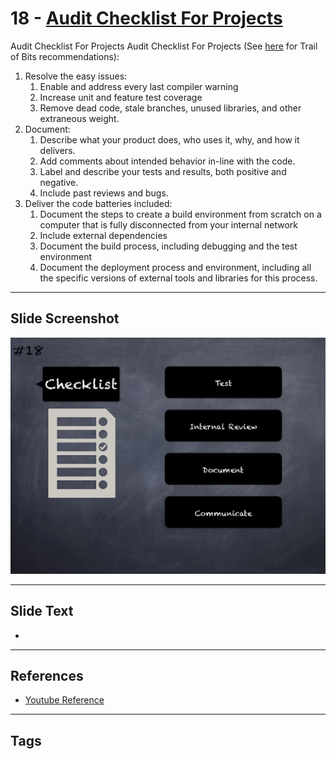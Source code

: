 
# 18 - [Audit Checklist For Projects](./Audit%20Checklist%20For%20Projects.md)

Audit Checklist For Projects Audit Checklist For Projects (See [here](https://blog.trailofbits.com/2018/04/06/how-to-prepare-for-a-security-audit/) for Trail of Bits recommendations):

1. Resolve the easy issues: 
	1. Enable and address every last compiler warning 
	2. Increase unit and feature test coverage
	3. Remove dead code, stale branches, unused libraries, and other extraneous weight.
2. Document:
	1. Describe what your product does, who uses it, why, and how it delivers.
	2. Add comments about intended behavior in-line with the code.
	3. Label and describe your tests and results, both positive and negative. 
	4. Include past reviews and bugs.
3. Deliver the code batteries included:
	1. Document the steps to create a build environment from scratch on a computer that is fully disconnected from your internal network
	2. Include external dependencies 
	3. Document the build process, including debugging and the test environment 
	4. Document the deployment process and environment, including all the specific versions of external tools and libraries for this process.
___
## Slide Screenshot
![018.png](../../images/6.%20Audit%20Techniques%20and%20Tools%20101/018.png)
___
## Slide Text
- 
___
## References
- [Youtube Reference](https://youtu.be/M0C7z3TE5Go?t=1834)
___
## Tags
